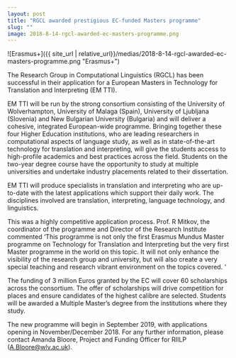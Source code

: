 ```yaml
---
layout: post
title: "RGCL awarded prestigious EC-funded Masters programme"
slug: ""
image: 2018-8-14-rgcl-awarded-ec-masters-programme.png
---
```


![Erasmus+]({{ site_url | relative_url}}/medias/2018-8-14-rgcl-awarded-ec-masters-programme.png "Erasmus+")

The Research Group in Computational Linguistics (RGCL) has been successful in their application for a European Masters in Technology for Translation and Interpreting (EM TTI).

EM TTI will be run by the strong consortium consisting of the University of Wolverhampton, University of Malaga (Spain), University of Ljubljana (Slovenia) and New Bulgarian University (Bulgaria) and will deliver a cohesive, integrated European-wide programme. Bringing together these four Higher Education institutions, who are leading researchers in computational aspects of language study, as well as in state-of-the-art technology for translation and interpreting, will give the students access to high-profile academics and best practices across the field. Students on the two-year degree course have the opportunity to study at multiple universities and undertake industry placements related to their dissertation.

EM TTI will produce specialists in translation and interpreting who are up-to-date with the latest applications which support their daily work. The disciplines involved are translation, interpreting, language technology, and linguistics.

This was a highly competitive application process. Prof. R Mitkov, the coordinator of the programme and Director of the Research Institute commented ‘This programme is not only the first Erasmus Mundus Master programme on Technology for Translation and Interpreting but the very first Master programme in the world on this topic. It will not only enhance the visibility of the research group and university, but will also create a very special teaching and research vibrant environment on the topics covered. ‘

The funding of 3 million Euros granted by the EC will cover 60 scholarships across the consortium. The offer of scholarships will drive competition for places and ensure candidates of the highest calibre are selected. Students will be awarded a Multiple Master’s degree from the institutions where they study.

The new programme will begin in September 2019, with applications opening in November/December 2018. For any further information, please contact Amanda Bloore, Project and Funding Officer for RIILP (<A.Bloore@wlv.ac.uk>).
